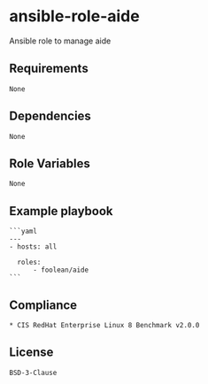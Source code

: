 # ansible-role-aide

Ansible role to manage aide


## Requirements

    None


## Dependencies

    None


## Role Variables

    None


## Example playbook

    ```yaml
    ---
    - hosts: all

      roles:
          - foolean/aide
    ```


## Compliance

    * CIS RedHat Enterprise Linux 8 Benchmark v2.0.0


## License

    BSD-3-Clause
